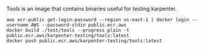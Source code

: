 Tools is an image that contains binaries useful for testing karpenter.

```
aws ecr-public get-login-password --region us-east-1 | docker login --username AWS --password-stdin public.ecr.aws
docker build ./test/tools --progress plain -t public.ecr.aws/karpenter-testing/tools:latest
docker push public.ecr.aws/karpenter-testing/tools:latest
```
